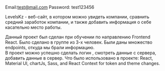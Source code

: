 Email:test@mail.com
Password: test123456

LevelsKz - веб-сайт, в котором можно увидеть компании, сравнить средний заработок компании, и также добавить информация о себе касательно место работы. 

Данный проект был сделан при обучении по направлению Frontend React. Было сделано в группе из 3-х человек. 
Были даны множество endpoints, откуда мы брали информацию.  
В проект можно успешно сделать логин , смотреть данные с сервера, добавить данные в сервер. Что было использовано в проекте:
React, Material UI, chartJs, Sass, and React Context for token and theme changes. 
